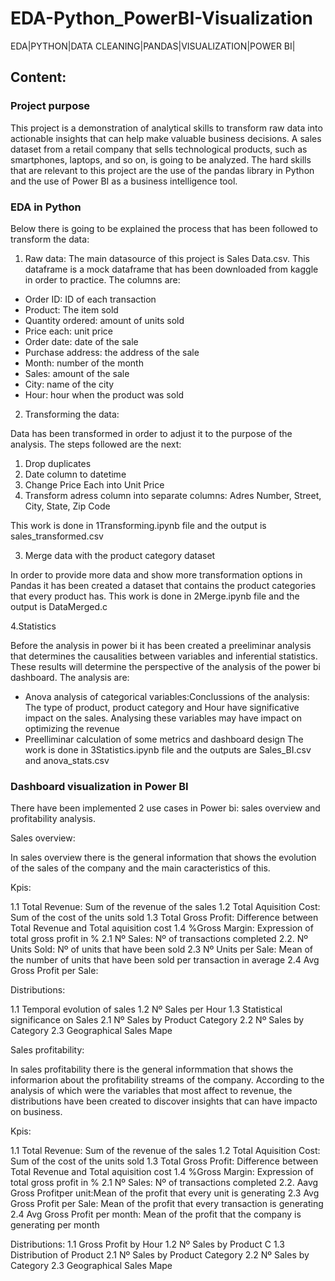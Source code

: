# EDA-Python_PowerBI-Visualization
EDA|PYTHON|DATA CLEANING|PANDAS|VISUALIZATION|POWER BI|

## Content:
### Project purpose
This project is a demonstration of analytical skills to transform raw data into actionable insights that can help make valuable business decisions. A sales dataset from a retail company that sells technological products, such as smartphones, laptops, and so on, is going to be analyzed. The hard skills that are relevant to this project are the use of the pandas library in Python and the use of Power BI as a business intelligence tool.

### EDA in Python
Below there is going to be explained the process that has been followed to transform the data:

1. Raw data:
The main datasource of this project is Sales Data.csv. This dataframe is a mock dataframe that has been downloaded from kaggle in order to practice. The columns are:
- Order ID: ID of each transaction
- Product: The item sold
- Quantity ordered: amount of units sold
- Price each: unit price
- Order date: date of the sale
- Purchase address: the address of the sale
- Month: number of the month
- Sales: amount of the sale
- City: name of the city
- Hour: hour when the product was sold
2. Transforming the data:

  Data has been transformed in order to adjust it to the purpose of the analysis. The steps followed are the next:
  
1. Drop duplicates
2. Date column to datetime
3. Change Price Each into Unit Price
4. Transform adress column into separate columns: Adres Number, Street, City, State, Zip Code

This work is done in 1Transforming.ipynb file and the output is sales_transformed.csv

3. Merge data with the product category dataset

In order to provide more data and show more transformation options in Pandas it has been created a dataset that contains the product categories that every product has.
This work is done in 2Merge.ipynb file and the output is DataMerged.c

4.Statistics

Before the analysis in power bi it has been created a preeliminar analysis that determines the causalities between variables and inferential statistics. These results will determine the perspective of the analysis of the power bi dashboard.
The analysis are:
- Anova analysis of categorical variables:Conclussions of the analysis: The type of product, product category and Hour have significative impact on the sales. Analysing these variables may have impact on optimizing the revenue
- Preelliminar calculation of some metrics and dashboard design
The work is done in 3Statistics.ipynb file and the outputs are Sales_BI.csv and anova_stats.csv

### Dashboard visualization in Power BI

There have been implemented 2 use cases in Power bi: sales overview and profitability analysis.

Sales overview:

In sales overview there is the general information that shows the evolution of the sales of the company and the main caracteristics of this.

Kpis: 

1.1 Total Revenue: Sum of the revenue of the sales
1.2 Total Aquisition Cost: Sum of the cost of the units sold
1.3 Total Gross Profit: Difference between Total Revenue and Total aquisition cost
1.4 %Gross Margin: Expression of total gross profit in %
2.1 Nº Sales: Nº of transactions completed
2.2. Nº Units Sold: Nº of units that have been sold
2.3 Nº Units per Sale: Mean of the number of units that have been sold per transaction in average
2.4 Avg Gross Profit per Sale:

Distributions:

1.1 Temporal evolution of sales
1.2 Nº Sales per Hour
1.3 Statistical significance on Sales
2.1 Nº Sales by Product Category
2.2 Nº Sales by Category
2.3 Geographical Sales Mape

Sales profitability:

In sales profitability there is the general informmation that shows the informarion about the profitability streams of the company. According to the analysis of which were the variables that most affect to revenue, the distributions have been created to discover insights that can have impacto on business.

Kpis:

1.1 Total Revenue: Sum of the revenue of the sales
1.2 Total Aquisition Cost: Sum of the cost of the units sold
1.3 Total Gross Profit: Difference between Total Revenue and Total aquisition cost
1.4 %Gross Margin: Expression of total gross profit in %
2.1 Nº Sales: Nº of transactions completed
2.2. Aavg Gross Profitper unit:Mean of the profit that every unit is generating
2.3 Avg Gross Profit per Sale: Mean of the profit that every transaction is generating
2.4 Avg Gross Profit per month: Mean of the profit that the company is generating per month

Distributions:
1.1 Gross Profit by Hour
1.2 Nº Sales by Product C
1.3 Distribution of Product
2.1 Nº Sales by Product Category
2.2 Nº Sales by Category
2.3 Geographical Sales Mape

